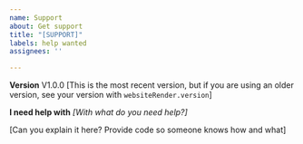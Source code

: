 ```yaml
---
name: Support
about: Get support
title: "[SUPPORT]"
labels: help wanted
assignees: ''

---
```


**Version**
V1.0.0
[This is the most recent version, but if you are using an older version, see your version with `websiteRender.version`]

**I need help with**
_[With what do you need help?]_

[Can you explain it here? Provide code so someone knows how and what]
